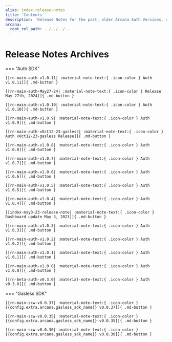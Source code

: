 ```yaml
---
alias: index-release-notes
title: 'Contents'
description: 'Release Notes for the past, older Arcana Auth Versions, only for reference. Note these are not supported anymore.'
arcana:
  root_rel_path: ../../../..
---
```


# Release Notes Archives

=== "Auth SDK"

    [[rn-main-auth-v1.0.11| :material-note-text:{ .icon-color } Auth v1.0.11]]{ .md-button }

    [[rn-main-auth-May27-24| :material-note-text:{ .icon-color } Release May 27th, 2024]]{ .md-button }

    [[rn-main-auth-v1.0.10| :material-note-text:{ .icon-color } Auth v1.0.10]]{ .md-button }

    [[rn-main-auth-v1.0.9| :material-note-text:{ .icon-color } Auth v1.0.9]]{ .md-button }

    [[rn-main-auth-vOct12-23-gasless| :material-note-text:{ .icon-color } Auth vOct12-23-gasless Release]]{ .md-button }

    [[rn-main-auth-v1.0.8| :material-note-text:{ .icon-color } Auth v1.0.8]]{ .md-button }

    [[rn-main-auth-v1.0.7| :material-note-text:{ .icon-color } Auth v1.0.7]]{ .md-button }

    [[rn-main-auth-v1.0.6| :material-note-text:{ .icon-color } Auth v1.0.6]]{ .md-button }

    [[rn-main-auth-v1.0.5| :material-note-text:{ .icon-color } Auth v1.0.5]]{ .md-button }

    [[rn-main-auth-v1.0.4| :material-note-text:{ .icon-color } Auth v1.0.4]]{ .md-button }

    [[index-may3-23-release-note| :material-note-text:{ .icon-color } Dashboard update May 3, 2023]]{ .md-button }

    [[rn-main-auth-v1.0.3| :material-note-text:{ .icon-color } Auth v1.0.3]]{ .md-button }

    [[rn-main-auth-v1.0.2| :material-note-text:{ .icon-color } Auth v1.0.2]]{ .md-button }

    [[rn-main-auth-v1.0.1| :material-note-text:{ .icon-color } Auth v1.0.1]]{ .md-button }

    [[rn-main-auth-v1.0.0| :material-note-text:{ .icon-color } Auth v1.0.0]]{ .md-button }

    [[rn-beta-auth-v0.3.0| :material-note-text:{ .icon-color } Auth v0.3.0]]{ .md-button }


=== "Gasless SDK"

    [[rn-main-scw-v0.0.37| :material-note-text:{ .icon-color }{{config.extra.arcana.gasless_sdk_name}} v0.0.37]]{ .md-button }

    [[rn-main-scw-v0.0.35| :material-note-text:{ .icon-color }{{config.extra.arcana.gasless_sdk_name}} v0.0.35]]{ .md-button }

    [[rn-main-scw-v0.0.30| :material-note-text:{ .icon-color }{{config.extra.arcana.gasless_sdk_name}} v0.0.30]]{ .md-button }